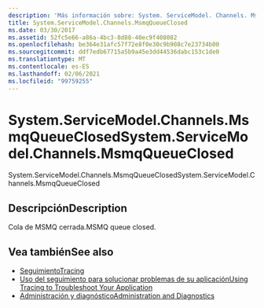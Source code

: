 ```yaml
---
description: 'Más información sobre: System. ServiceModel. Channels. MsmqQueueClosed'
title: System.ServiceModel.Channels.MsmqQueueClosed
ms.date: 03/30/2017
ms.assetid: 52fc5e66-a86a-4bc3-8d88-40ec9f408082
ms.openlocfilehash: be364e31afc57f72e8f0e30c9b908c7e23734b00
ms.sourcegitcommit: ddf7edb67715a5b9a45e3dd44536dabc153c1de0
ms.translationtype: MT
ms.contentlocale: es-ES
ms.lasthandoff: 02/06/2021
ms.locfileid: "99759255"
---
```

# <a name="systemservicemodelchannelsmsmqqueueclosed"></a><span data-ttu-id="a6159-103">System.ServiceModel.Channels.MsmqQueueClosed</span><span class="sxs-lookup"><span data-stu-id="a6159-103">System.ServiceModel.Channels.MsmqQueueClosed</span></span>

<span data-ttu-id="a6159-104">System.ServiceModel.Channels.MsmqQueueClosed</span><span class="sxs-lookup"><span data-stu-id="a6159-104">System.ServiceModel.Channels.MsmqQueueClosed</span></span>  
  
## <a name="description"></a><span data-ttu-id="a6159-105">Descripción</span><span class="sxs-lookup"><span data-stu-id="a6159-105">Description</span></span>  

 <span data-ttu-id="a6159-106">Cola de MSMQ cerrada.</span><span class="sxs-lookup"><span data-stu-id="a6159-106">MSMQ queue closed.</span></span>  
  
## <a name="see-also"></a><span data-ttu-id="a6159-107">Vea también</span><span class="sxs-lookup"><span data-stu-id="a6159-107">See also</span></span>

- [<span data-ttu-id="a6159-108">Seguimiento</span><span class="sxs-lookup"><span data-stu-id="a6159-108">Tracing</span></span>](index.md)
- [<span data-ttu-id="a6159-109">Uso del seguimiento para solucionar problemas de su aplicación</span><span class="sxs-lookup"><span data-stu-id="a6159-109">Using Tracing to Troubleshoot Your Application</span></span>](using-tracing-to-troubleshoot-your-application.md)
- [<span data-ttu-id="a6159-110">Administración y diagnóstico</span><span class="sxs-lookup"><span data-stu-id="a6159-110">Administration and Diagnostics</span></span>](../index.md)
